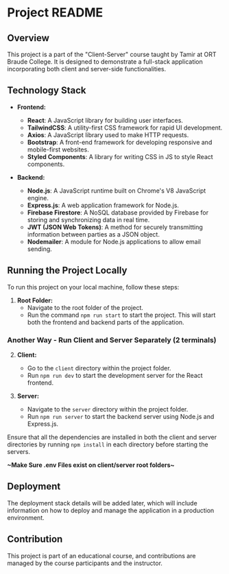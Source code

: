 
# Project README

## Overview
This project is a part of the "Client-Server" course taught by Tamir at ORT Braude College. It is designed to demonstrate a full-stack application incorporating both client and server-side functionalities.

## Technology Stack
- **Frontend:**
  - **React**: A JavaScript library for building user interfaces.
  - **TailwindCSS**: A utility-first CSS framework for rapid UI development.
  - **Axios**: A JavaScript library used to make HTTP requests.
  - **Bootstrap**: A front-end framework for developing responsive and mobile-first websites.
  - **Styled Components**: A library for writing CSS in JS to style React components.

- **Backend:**
  - **Node.js**: A JavaScript runtime built on Chrome's V8 JavaScript engine.
  - **Express.js**: A web application framework for Node.js.
  - **Firebase Firestore**: A NoSQL database provided by Firebase for storing and synchronizing data in real time.
  - **JWT (JSON Web Tokens)**: A method for securely transmitting information between parties as a JSON object.
  - **Nodemailer**: A module for Node.js applications to allow email sending.

## Running the Project Locally
To run this project on your local machine, follow these steps:

1. **Root Folder:**
   - Navigate to the root folder of the project.
   - Run the command `npm run start` to start the project. This will start both the frontend and backend parts of the application.
### Another Way - Run Client and Server Separately (2 terminals)
2. **Client:**
   - Go to the `client` directory within the project folder.
   - Run `npm run dev` to start the development server for the React frontend.

3. **Server:**
   - Navigate to the `server` directory within the project folder.
   - Run `npm run server` to start the backend server using Node.js and Express.js.

Ensure that all the dependencies are installed in both the client and server directories by running `npm install` in each directory before starting the servers.

**~Make Sure .env Files exist on client/server root folders~**

## Deployment
The deployment stack details will be added later, which will include information on how to deploy and manage the application in a production environment.

## Contribution
This project is part of an educational course, and contributions are managed by the course participants and the instructor.
